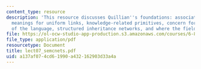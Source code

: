 ```yaml
---
content_type: resource
description: 'This resource discusses Quillian''s foundations: associations, implicit
  meanings for uniform links, knowledge-related primitives, concern for semantics
  of the language, structured inheritance networks, and where the field is today.'
file: https://ol-ocw-studio-app-production.s3.amazonaws.com/courses/6-871-knowledge-based-applications-systems-spring-2005/a137af074cd61990a432162903d33a4a_lect07_semcnets.pdf
file_type: application/pdf
resourcetype: Document
title: lect07_semcnets.pdf
uid: a137af07-4cd6-1990-a432-162903d33a4a
---
```

